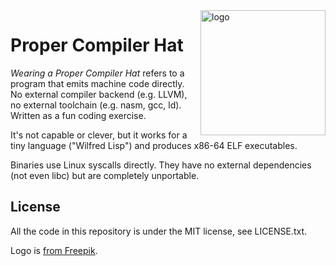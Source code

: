 <img align="right" width="200" height="200" src="https://github.com/Wilfred/proper-compiler-hat/blob/master/pch_hat.png?raw=true" alt="logo">

# Proper Compiler Hat

*Wearing a Proper Compiler Hat* refers to a program that emits machine
code directly. No external compiler backend (e.g. LLVM), no external
toolchain (e.g. nasm, gcc, ld). Written as a fun coding exercise.

It's not capable or clever, but it works for a tiny language ("Wilfred
Lisp") and produces x86-64 ELF executables.

Binaries use Linux syscalls directly. They have no external
dependencies (not even libc) but are completely unportable.

## License

All the code in this repository is under the MIT license, see LICENSE.txt.

Logo is [from Freepik](https://www.freepik.com/free-vector/gentelman-vintage-accessories-doodle-black-set_3888767.htm).
